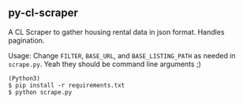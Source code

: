 ## py-cl-scraper
A CL Scraper to gather housing rental data in json format. Handles pagination.

Usage:
Change `FILTER`, `BASE_URL`, and `BASE_LISTING_PATH` as needed in `scrape.py`. Yeah they should be command line arguments ;)

```
(Python3)
$ pip install -r requirements.txt
$ python scrape.py
```
